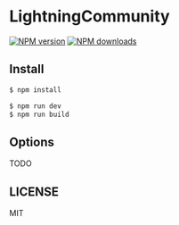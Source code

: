 # LightningCommunity

[![NPM version](https://img.shields.io/npm/v/lightning-community.svg?style=flat)](https://npmjs.org/package/lightning-community)
[![NPM downloads](http://img.shields.io/npm/dm/lightning-community.svg?style=flat)](https://npmjs.org/package/lightning-community)

## Install

```bash
$ npm install
```

```bash
$ npm run dev
$ npm run build
```

## Options

TODO

## LICENSE

MIT
